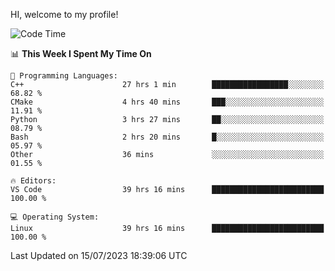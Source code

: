 HI, welcome to my profile!
<!--START_SECTION:waka-->
![Code Time](http://img.shields.io/badge/Code%20Time-1%2C004%20hrs%206%20mins-blue)

📊 **This Week I Spent My Time On** 

```text
💬 Programming Languages: 
C++                      27 hrs 1 min        █████████████████░░░░░░░░   68.82 % 
CMake                    4 hrs 40 mins       ███░░░░░░░░░░░░░░░░░░░░░░   11.91 % 
Python                   3 hrs 27 mins       ██░░░░░░░░░░░░░░░░░░░░░░░   08.79 % 
Bash                     2 hrs 20 mins       █░░░░░░░░░░░░░░░░░░░░░░░░   05.97 % 
Other                    36 mins             ░░░░░░░░░░░░░░░░░░░░░░░░░   01.55 % 

🔥 Editors: 
VS Code                  39 hrs 16 mins      █████████████████████████   100.00 % 

💻 Operating System: 
Linux                    39 hrs 16 mins      █████████████████████████   100.00 % 
```


 Last Updated on 15/07/2023 18:39:06 UTC
<!--END_SECTION:waka-->
